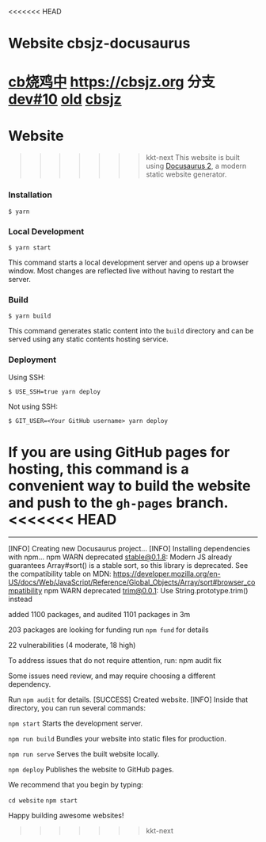 <<<<<<< HEAD
# Website cbsjz-docusaurus

[cb烧鸡中](https://shaotori.org) https://cbsjz.org
分支 [dev#10](https://github.com/shaotori/cbsjz-docusaurus/tree/dev%2310) [old](https://github.com/shaotori/cbsjz-docusaurus/tree/old) [cbsjz](https://github.com/shaotori/cbsjz-docusaurus/tree/cbsjz)
=======
# Website

>>>>>>> kkt-next
This website is built using [Docusaurus 2](https://docusaurus.io/), a modern static website generator.

### Installation

```
$ yarn
```

### Local Development

```
$ yarn start
```

This command starts a local development server and opens up a browser window. Most changes are reflected live without having to restart the server.

### Build

```
$ yarn build
```

This command generates static content into the `build` directory and can be served using any static contents hosting service.

### Deployment

Using SSH:

```
$ USE_SSH=true yarn deploy
```

Not using SSH:

```
$ GIT_USER=<Your GitHub username> yarn deploy
```

If you are using GitHub pages for hosting, this command is a convenient way to build the website and push to the `gh-pages` branch.
<<<<<<< HEAD
=======

---

[INFO] Creating new Docusaurus project...
[INFO] Installing dependencies with npm...
npm WARN deprecated stable@0.1.8: Modern JS already guarantees Array#sort() is a stable sort, so this library is deprecated. See the compatibility table on MDN: https://developer.mozilla.org/en-US/docs/Web/JavaScript/Reference/Global_Objects/Array/sort#browser_compatibility
npm WARN deprecated trim@0.0.1: Use String.prototype.trim() instead

added 1100 packages, and audited 1101 packages in 3m

203 packages are looking for funding
  run `npm fund` for details

22 vulnerabilities (4 moderate, 18 high)

To address issues that do not require attention, run:
  npm audit fix

Some issues need review, and may require choosing
a different dependency.

Run `npm audit` for details.
[SUCCESS] Created website.
[INFO] Inside that directory, you can run several commands:

  `npm start`
    Starts the development server.

  `npm run build`
    Bundles your website into static files for production.

  `npm run serve`
    Serves the built website locally.

  `npm deploy`
    Publishes the website to GitHub pages.

We recommend that you begin by typing:

  `cd website`
  `npm start`

Happy building awesome websites!
>>>>>>> kkt-next
